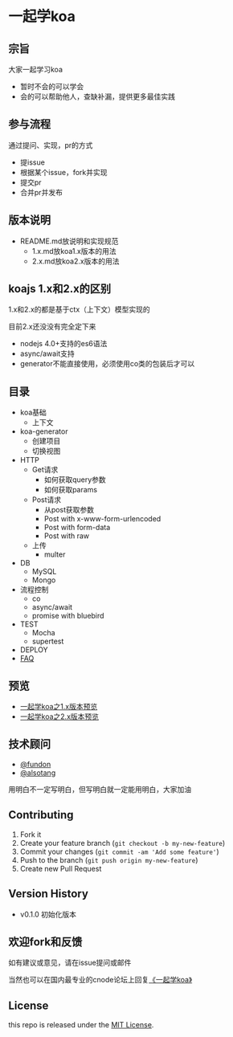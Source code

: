 # 一起学koa

## 宗旨

大家一起学习koa

- 暂时不会的可以学会
- 会的可以帮助他人，查缺补漏，提供更多最佳实践

## 参与流程

通过提问、实现，pr的方式

- 提issue
- 根据某个issue，fork并实现
- 提交pr
- 合并pr并发布

## 版本说明

- README.md放说明和实现规范
  - 1.x.md放koa1.x版本的用法
  - 2.x.md放koa2.x版本的用法

## koajs 1.x和2.x的区别

1.x和2.x的都是基于ctx（上下文）模型实现的

目前2.x还没没有完全定下来

- nodejs 4.0+支持的es6语法
- async/await支持
- generator不能直接使用，必须使用co类的包装后才可以

## 目录

- koa基础
  * 上下文
- koa-generator
  * 创建项目
  * 切换视图
- HTTP
  * Get请求
    + 如何获取query参数
    + 如何获取params
  * Post请求
    + 从post获取参数
    + Post with x-www-form-urlencoded
    + Post with form-data
    + Post with raw
  * 上传
    + multer
- DB
  * MySQL
  * Mongo
- 流程控制
  * co
  * async/await
  * promise with bluebird
- TEST
  * Mocha
  * supertest
- DEPLOY
- [FAQ](faq.md)

## 预览

- [一起学koa之1.x版本预览](1.x.md)
- [一起学koa之2.x版本预览](2.x.md)

## 技术顾问

- [@fundon](https://github.com/fundon)
- [@alsotang](https://github.com/alsotang)

用明白不一定写明白，但写明白就一定能用明白，大家加油

## Contributing

1. Fork it
2. Create your feature branch (`git checkout -b my-new-feature`)
3. Commit your changes (`git commit -am 'Add some feature'`)
4. Push to the branch (`git push origin my-new-feature`)
5. Create new Pull Request


## Version History

- v0.1.0 初始化版本

## 欢迎fork和反馈

如有建议或意见，请在issue提问或邮件

当然也可以在国内最专业的cnode论坛上回复[《一起学koa》](https://cnodejs.org/topic/5668e0a55af0e6ab3bf1a1d8也)

## License

this repo is released under the [MIT
License](http://www.opensource.org/licenses/MIT).
